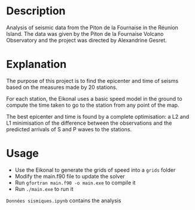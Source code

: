 # Description
Analysis of seismic data from the Piton de la Fournaise in the Réunion Island. The data was given by the Piton de la Fournaise Volcano Observatory and the project was directed by Alexandrine Gesret.

# Explanation
The purpose of this project is to find the epicenter and time of seisms based on the measures made by 20 stations.

For each station, the Eikonal uses a basic speed model in the ground to compute the time taken to go to the station from any point of the map.

The best epicenter and time is found by a complete optimisation: a L2 and L1 minimisation of the difference between the observations and the predicted arrivals of S and P waves to the stations.

# Usage
- Use the Eikonal to generate the grids of speed into a `grids` folder
- Modify the main.f90 file to update the solver
- Run `gfortran main.f90 -o main.exe` to compile it
- Run `./main.exe` to run it

`Données sismiques.ipynb` contains the analysis
